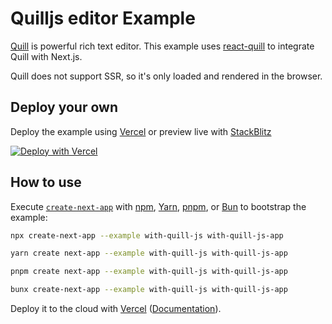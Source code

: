 # Quilljs editor Example

[Quill](https://quilljs.com/) is powerful rich text editor. This example uses [react-quill](https://github.com/zenoamaro/react-quill) to integrate Quill with Next.js.

Quill does not support SSR, so it's only loaded and rendered in the browser.

## Deploy your own

Deploy the example using [Vercel](https://vercel.com?utm_source=github&utm_medium=readme&utm_campaign=next-example) or preview live with [StackBlitz](https://stackblitz.com/github/vercel/next.js/tree/canary/examples/with-quill-js)

[![Deploy with Vercel](https://vercel.com/button)](https://vercel.com/new/clone?repository-url=https://github.com/vercel/next.js/tree/canary/examples/with-quill-js&project-name=with-quill-js&repository-name=with-quill-js)

## How to use

Execute [`create-next-app`](https://github.com/vercel/next.js/tree/canary/packages/create-next-app) with [npm](https://docs.npmjs.com/cli/init), [Yarn](https://yarnpkg.com/lang/en/docs/cli/create/), [pnpm](https://pnpm.io), or [Bun](https://bun.sh/docs/cli/bunx) to bootstrap the example:

```bash
npx create-next-app --example with-quill-js with-quill-js-app
```

```bash
yarn create next-app --example with-quill-js with-quill-js-app
```

```bash
pnpm create next-app --example with-quill-js with-quill-js-app
```

```bash
bunx create-next-app --example with-quill-js with-quill-js-app
```

Deploy it to the cloud with [Vercel](https://vercel.com/new?utm_source=github&utm_medium=readme&utm_campaign=next-example) ([Documentation](https://nextjs.org/docs/deployment)).
